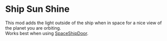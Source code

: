 # Ship Sun Shine
This mod adds the light outside of the ship when in space for a nice view of the planet you are orbiting.\
Works best when using [SpaceShipDoor](https://thunderstore.io/c/lethal-company/p/Wolf11221/SpaceShipDoor/).